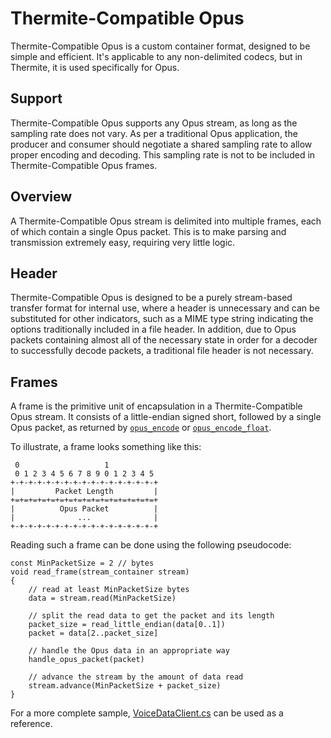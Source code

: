 # Thermite-Compatible Opus #

Thermite-Compatible Opus is a custom container format, designed to be simple
and efficient. It's applicable to any non-delimited codecs, but in Thermite,
it is used specifically for Opus.

## Support ##

Thermite-Compatible Opus supports any Opus stream, as long as the sampling rate
does not vary. As per a traditional Opus application, the producer and consumer
should negotiate a shared sampling rate to allow proper encoding and decoding.
This sampling rate is not to be included in Thermite-Compatible Opus frames.

## Overview ##

A Thermite-Compatible Opus stream is delimited into multiple frames, each of
which contain a single Opus packet. This is to make parsing and transmission
extremely easy, requiring very little logic.

## Header ##

Thermite-Compatible Opus is designed to be a purely stream-based transfer
format for internal use, where a header is unnecessary and can be substituted
for other indicators, such as a MIME type string indicating the options
traditionally included in a file header. In addition, due to Opus packets
containing almost all of the necessary state in order for a decoder to
successfully decode packets, a traditional file header is not necessary.

## Frames ##

A frame is the primitive unit of encapsulation in a Thermite-Compatible Opus
stream. It consists of a little-endian signed short, followed by a single Opus
packet, as returned by [`opus_encode`][OpusEncode] or
[`opus_encode_float`][OpusEncodeFloat].

To illustrate, a frame looks something like this:

     0                   1           
     0 1 2 3 4 5 6 7 8 9 0 1 2 3 4 5 
    +-+-+-+-+-+-+-+-+-+-+-+-+-+-+-+-+
    |         Packet Length         |
    +=+=+=+=+=+=+=+=+=+=+=+=+=+=+=+=+
    |          Opus Packet          |
    |              ...              |
    +-+-+-+-+-+-+-+-+-+-+-+-+-+-+-+-+

Reading such a frame can be done using the following pseudocode:

    const MinPacketSize = 2 // bytes
    void read_frame(stream_container stream)
    {
        // read at least MinPacketSize bytes
        data = stream.read(MinPacketSize)

        // split the read data to get the packet and its length
        packet_size = read_little_endian(data[0..1])
        packet = data[2..packet_size]

        // handle the Opus data in an appropriate way
        handle_opus_packet(packet)

        // advance the stream by the amount of data read
        stream.advance(MinPacketSize + packet_size)
    }

For a more complete sample, [VoiceDataClient.cs][TryReadPacket] can be used as
a reference.

[OpusEncode]: https://www.opus-codec.org/docs/html_api/group__opusencoder.html#ga88621a963b809ebfc27887f13518c966
[OpusEncodeFloat]: https://www.opus-codec.org/docs/html_api/group__opusencoder.html#gace941e4ef26ed844879fde342ffbe546
[TryReadPacket]: ../../src/Core/Discord/VoiceDataClient.cs#L139